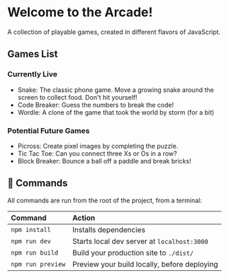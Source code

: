 # Welcome to the Arcade!

A collection of playable games, created in different flavors of JavaScript.

## Games List

### Currently Live

- Snake: The classic phone game. Move a growing snake around the screen to collect food. Don't hit yourself!
- Code Breaker: Guess the numbers to break the code!
- Wordle: A clone of the game that took the world by storm (for a bit)

### Potential Future Games

- Picross: Create pixel images by completing the puzzle.
- Tic Tac Toe: Can you connect three Xs or Os in a row?
- Block Breaker: Bounce a ball off a paddle and break bricks!

## 🧞 Commands

All commands are run from the root of the project, from a terminal:

| Command           | Action                                       |
| :---------------- | :------------------------------------------- |
| `npm install`     | Installs dependencies                        |
| `npm run dev`     | Starts local dev server at `localhost:3000`  |
| `npm run build`   | Build your production site to `./dist/`      |
| `npm run preview` | Preview your build locally, before deploying |
